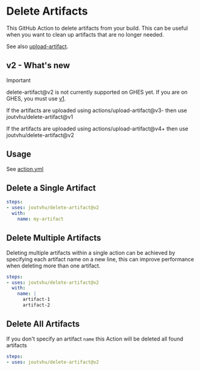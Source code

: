 # Delete Artifacts

This GitHub Action to delete artifacts from your build. This can be useful when you want to clean up artifacts that are no longer needed.

See also [upload-artifact](https://github.com/actions/upload-artifact).

## v2 - What's new

> [!IMPORTANT]
> delete-artifact@v2 is not currently supported on GHES yet. If you are on GHES, you must use [v1](https://github.com/joutvhu/delete-artifact/releases/tag/v1).

If the artifacts are uploaded using actions/upload-artifact@v3- then use joutvhu/delete-artifact@v1

If the artifacts are uploaded using actions/upload-artifact@v4+ then use joutvhu/delete-artifact@v2

## Usage

See [action.yml](action.yml)

## Delete a Single Artifact

```yaml
steps:
- uses: joutvhu/delete-artifact@v2
  with:
    name: my-artifact
```

## Delete Multiple Artifacts

Deleting multiple artifacts within a single action can be achieved by specifying each artifact name on a new line, this can improve performance when deleting more than one artifact.

```yaml
steps:
- uses: joutvhu/delete-artifact@v2
  with:
    name: |
      artifact-1
      artifact-2
```

## Delete All Artifacts

If you don't specify an artifact `name` this Action will be deleted all found artifacts

```yaml
steps:
- uses: joutvhu/delete-artifact@v2
```
